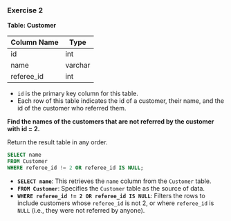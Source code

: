 ### Exercise 2

**Table: Customer**

| Column Name | Type    |
|-------------|---------|
| id          | int     |
| name        | varchar |
| referee_id  | int     |

- `id` is the primary key column for this table.
- Each row of this table indicates the id of a customer, their name, and the id of the customer who referred them.

**Find the names of the customers that are not referred by the customer with id = 2.**

Return the result table in any order.

```sql
SELECT name
FROM Customer
WHERE referee_id != 2 OR referee_id IS NULL;
```

- **`SELECT name`**: This retrieves the `name` column from the `Customer` table.
- **`FROM Customer`**: Specifies the `Customer` table as the source of data.
- **`WHERE referee_id != 2 OR referee_id IS NULL`**: Filters the rows to include customers whose `referee_id` is not 2, or where `referee_id` is `NULL` (i.e., they were not referred by anyone).